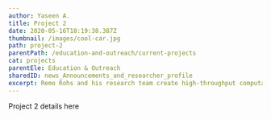 ```yaml
---
author: Yaseen A.
title: Project 2
date: 2020-05-16T18:19:38.387Z
thumbnail: /images/cool-car.jpg
path: project-2
parentPath: /education-and-outreach/current-projects
cat: projects
parentEle: Education & Outreach
sharedID: news_Announcements_and_researcher_profile
excerpt: Remo Rohs and his research team create high-throughput computational methods for the prediction of DNA shape.
---
```


Project 2 details here
